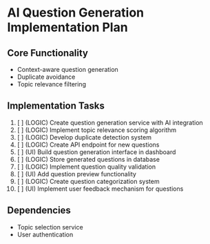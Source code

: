 # AI Question Generation Implementation Plan

## Core Functionality
- Context-aware question generation
- Duplicate avoidance
- Topic relevance filtering

## Implementation Tasks
1. [ ] (LOGIC) Create question generation service with AI integration
2. [ ] (LOGIC) Implement topic relevance scoring algorithm
3. [ ] (LOGIC) Develop duplicate detection system
4. [ ] (LOGIC) Create API endpoint for new questions
5. [ ] (UI) Build question generation interface in dashboard
6. [ ] (LOGIC) Store generated questions in database
7. [ ] (LOGIC) Implement question quality validation
8. [ ] (UI) Add question preview functionality
9. [ ] (LOGIC) Create question categorization system
10. [ ] (UI) Implement user feedback mechanism for questions

## Dependencies
- Topic selection service
- User authentication